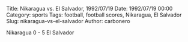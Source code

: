 Title: Nikaragua vs. El Salvador, 1992/07/19
Date: 1992/07/19 00:00
Category: sports
Tags: football, football scores, Nikaragua, El Salvador
Slug: nikaragua-vs-el-salvador
Author: carbonero


Nikaragua 0 - 5 El Salvador
